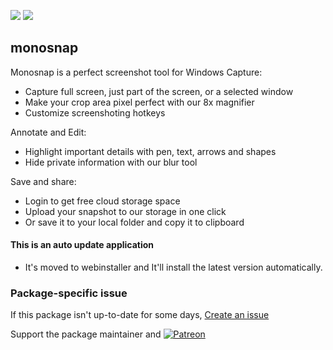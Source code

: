 [![](https://img.shields.io/chocolatey/v/monosnap?color=green&label=monosnap)](https://chocolatey.org/packages/monosnap) [![](https://img.shields.io/chocolatey/dt/monosnap)](https://chocolatey.org/packages/monosnap)

## monosnap
Monosnap is a perfect screenshot tool for Windows
Capture:
* Capture full screen, just part of the screen, or a selected window
* Make your crop area pixel perfect with our 8x magnifier
* Customize screenshoting hotkeys

Annotate and Edit:
* Highlight important details with pen, text, arrows and shapes
* Hide private information with our blur tool

Save and share:
* Login to get free cloud storage space
* Upload your snapshot to our storage in one click
* Or save it to your local folder and copy it to clipboard

#### This is an auto update application
* It's moved to webinstaller and It'll install the latest version automatically.

### Package-specific issue
If this package isn't up-to-date for some days, [Create an issue](https://github.com/tunisiano187/Chocolatey-packages/issues/new/choose)

Support the package maintainer and [![Patreon](https://cdn.jsdelivr.net/gh/tunisiano187/Chocolatey-packages@d15c4e19c709e7148588d4523ffc6dd3cd3c7e5e/icons/patreon.png)](https://www.patreon.com/tunisiano)